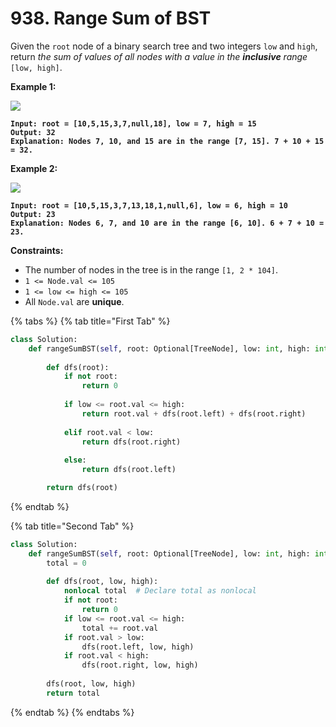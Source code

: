 # 938. Range Sum of BST

Given the `root` node of a binary search tree and two integers `low` and `high`, return _the sum of values of all nodes with a value in the **inclusive** range_ `[low, high]`.

&#x20;

**Example 1:**

![](https://assets.leetcode.com/uploads/2020/11/05/bst1.jpg)

<pre><code><strong>Input: root = [10,5,15,3,7,null,18], low = 7, high = 15
</strong><strong>Output: 32
</strong><strong>Explanation: Nodes 7, 10, and 15 are in the range [7, 15]. 7 + 10 + 15 = 32.
</strong></code></pre>

**Example 2:**

![](https://assets.leetcode.com/uploads/2020/11/05/bst2.jpg)

<pre><code><strong>Input: root = [10,5,15,3,7,13,18,1,null,6], low = 6, high = 10
</strong><strong>Output: 23
</strong><strong>Explanation: Nodes 6, 7, and 10 are in the range [6, 10]. 6 + 7 + 10 = 23.
</strong></code></pre>

&#x20;

**Constraints:**

* The number of nodes in the tree is in the range `[1, 2 * 104]`.
* `1 <= Node.val <= 105`
* `1 <= low <= high <= 105`
* All `Node.val` are **unique**.

{% tabs %}
{% tab title="First Tab" %}
```python
class Solution:
    def rangeSumBST(self, root: Optional[TreeNode], low: int, high: int) -> int:
        
        def dfs(root):
            if not root:
                return 0
                
            if low <= root.val <= high:
                return root.val + dfs(root.left) + dfs(root.right)
                
            elif root.val < low:
                return dfs(root.right)
                
            else:
                return dfs(root.left)

        return dfs(root)
```
{% endtab %}

{% tab title="Second Tab" %}
```python
class Solution:
    def rangeSumBST(self, root: Optional[TreeNode], low: int, high: int) -> int:
        total = 0
        
        def dfs(root, low, high):
            nonlocal total  # Declare total as nonlocal
            if not root:
                return 0
            if low <= root.val <= high:
                total += root.val
            if root.val > low:
                dfs(root.left, low, high)
            if root.val < high:
                dfs(root.right, low, high)
        
        dfs(root, low, high)
        return total
```
{% endtab %}
{% endtabs %}
